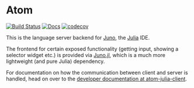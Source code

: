 # Atom

[![Build Status](https://travis-ci.org/JunoLab/Atom.jl.svg?branch=master)](https://travis-ci.org/JunoLab/Atom.jl) [![Docs](https://img.shields.io/badge/docs-latest-blue.svg)](https://JunoLab.github.io/JunoDocs.jl/latest) [![codecov](https://codecov.io/gh/JunoLab/Atom.jl/branch/master/graph/badge.svg)](https://codecov.io/gh/JunoLab/Atom.jl)

This is the language server backend for [Juno](http://junolab.org/), the [Julia](http://julialang.org/) IDE. 

The frontend for certain exposed functionality (getting input, showing a selector widget etc.) is provided via [Juno.jl](https://github.com/JunoLab/Juno.jl), which is a much more lightweight (and pure Julia) dependency.

For documentation on how the communication between client and server is handled, head on over to the [developer documentation at atom-julia-client](https://github.com/JunoLab/atom-julia-client/blob/master/docs/communication.md).
